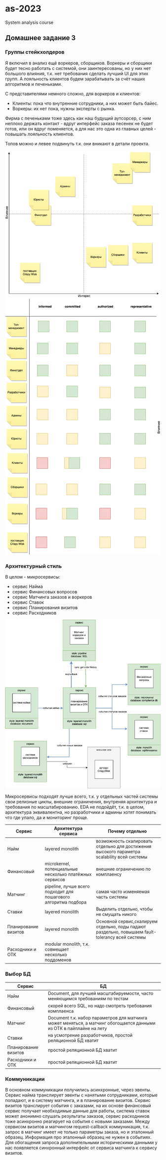 # as-2023
System analysis course

## Домашнее задание 3
### Группы стейкхолдеров

Я включил в анализ ещё воркеров, сборщиков. Воркеры и сборщики будет тесно работать с системой, они заинтересованы, но у них нет большого влияния, т.к. нет требования сделать лучший UI для этих групп. А лояльность клиентов будем зарабатывать за счёт наших алгоритмов и печеньками.

С представителями немного сложно, для воркеров и клиентов:
- Клиенты: пока что внутренние сотрудники, а них может быть байес.
- Воркеры: их нет пока, нужны эксперты с рынка.

Фирма с печеньками тоже здесь как наш будущий аутсорсер, с ним неплохо держать контакт - вдруг интерфейс заказа песенек не будет готов, или он вдруг поменяется, а для нас это одна из главных целей - повышать лояльность клиентов.

Топов можно и левее подвинуть т.к. они вникают в детали проекта.

![Матрица](./3-stakeholders-matrix.png)
![Таблицей](./3-stakeholders.png)

### Архитектурный стиль
В целом - микросервисы: 
- сервис Найма
- сервис Финансовых вопросов
- сервис Матчинга заказов и воркеров
- сервис Ставок
- сервис Планирования визитов
- сервис Расходников

![Схема](./3-architecture.png)

Микросервисы подходят лучше всего, т.к. у отдельных частей системы свои релизные циклы, внешние ограничения, внутреняя архитектура и требования по масштабированию. EDA не подойдёт, т.к. в целом, архитектура эквивалентна, но разработчики и админы хотят понимать что где упало, да и мониторинг проще.

|Сервис|Архитектура сервиса|Почему отдельно| 
|---|---|---|
|Найм|layered monolith|возможность скалировать отдельно для достижения высокого параметра scalability всей системы|
|Финансовый|microkernel, потенциальные несколько платёжных сервисов|внешние ограничению по комплаенсу|
|Матчинг|pipeline, лучше всего подходит для пошагового алгоритма подбора|самая часто изменяемая часть системы|
|Ставки|layered monolith|Выделить отдельно, чтобы не смущать никого|
|Планирование визитов|layered monolith|Основной сервис,скалируем отдельно, поды падают раздельно, повышаем fault-tolerancy всей системы|
|Расходники и ОТК|modular monolith, т.к. совмещает несколько поддоменов||

### Выбор БД

|Сервис|БД|
|---|---|
|Найм|Document, для лучшей масштабируемости, часто меняющимся требованиям по тестам|
|Финансовый|скорей всего SQL, но надо смотреть требования комплаенса|
|Матчинг|Document т.к. набор параметров для матчинга может меняться, а матчинг обогощается данными из ОТК в пайплайне на лету|
|Ставки|на усмотрение разработчиков, простой реляционной БД хватит|
|Планирование визитов|простой реляционной БД хватит|
|Расходники и ОТК|простой реляционной БД хватит|

### Коммуникации

В основном коммуникации получились асинхронные, через эвенты. 
Сервис найма транслирует эвенты с нанятыми сотрудниками, которые попадают, и в систему матчинга, и в планирование визитов.
Сервис визитов транслирует события с заказами, на их основе финансовый сервис получает необходимые данные для работы, система ставок может анонимно слушать результаты заказов, сервис расходников тоже асинхронно реагирует на события с новыми заказами.
Между сервисом визитов и матчингом request-callback коммуникация, т.к. запрос в матчинг имеет не только параметры заказа, но и эталонный образец. Информация про эталонный образец не нужен в событиях. 
Для обогащения запроса дополнительными историческими данными у нас появляется синхронный интерфейс от сервиса матчинга к сервису визитов.

